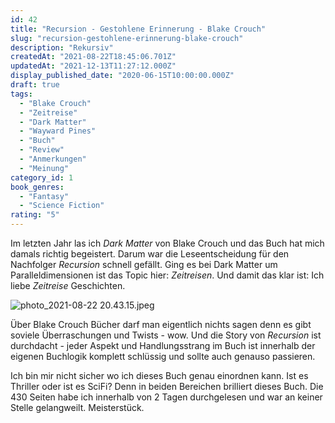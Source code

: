 ```yaml
---
id: 42
title: "Recursion - Gestohlene Erinnerung - Blake Crouch"
slug: "recursion-gestohlene-erinnerung-blake-crouch"
description: "Rekursiv"
createdAt: "2021-08-22T18:45:06.701Z"
updatedAt: "2021-12-13T11:27:12.000Z"
display_published_date: "2020-06-15T10:00:00.000Z"
draft: true
tags:
  - "Blake Crouch"
  - "Zeitreise"
  - "Dark Matter"
  - "Wayward Pines"
  - "Buch"
  - "Review"
  - "Anmerkungen"
  - "Meinung"
category_id: 1
book_genres:
  - "Fantasy"
  - "Science Fiction"
rating: "5"
---
```


Im letzten Jahr las ich *Dark Matter* von Blake Crouch und das Buch hat mich damals richtig begeistert. Darum war die Leseentscheidung für den Nachfolger *Recursion* schnell gefällt. Ging es bei Dark Matter um Paralleldimensionen ist das Topic hier: *Zeitreisen*. 
Und damit das klar ist: Ich liebe *Zeitreise* Geschichten. 

![photo_2021-08-22 20.43.15.jpeg](https://res.cloudinary.com/dlsll9dkn/image/upload/v1629657814/photo_2021_08_22_20_43_15_6bd11a88ed.jpg)

Über Blake Crouch Bücher darf man eigentlich nichts sagen denn es gibt soviele Überraschungen und Twists - wow. Und die Story von *Recursion* ist durchdacht - jeder Aspekt und Handlungsstrang im Buch ist innerhalb der eigenen Buchlogik komplett schlüssig und sollte auch genauso passieren. 

Ich bin mir nicht sicher wo ich dieses Buch genau einordnen kann. Ist es Thriller oder ist es SciFi? Denn in beiden Bereichen brilliert dieses Buch. Die 430 Seiten habe ich innerhalb von 2 Tagen durchgelesen und war an keiner Stelle gelangweilt. Meisterstück. 
